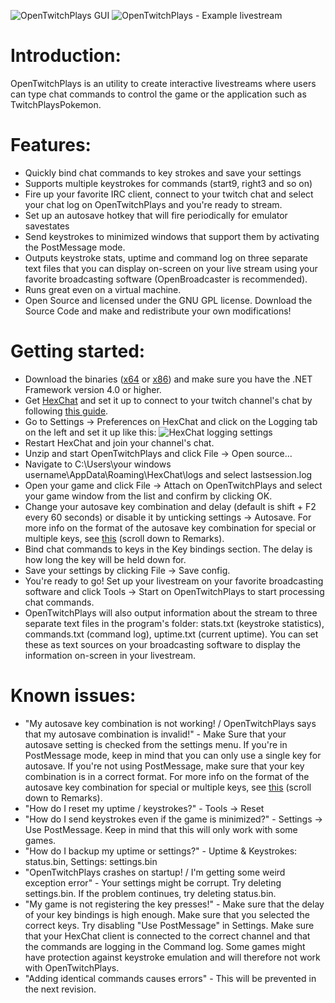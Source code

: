 ![OpenTwitchPlays GUI](http://i.imgur.com/qJpNsMa.png)
![OpenTwitchPlays - Example livestream](http://i.imgur.com/Jd99nFi.jpg)

Introduction:
=============
OpenTwitchPlays is an utility to create interactive livestreams where users can type chat commands to control the game or the application such as TwitchPlaysPokemon.

Features:
=============
* Quickly bind chat commands to key strokes and save your settings
* Supports multiple keystrokes for commands (start9, right3 and so on)
* Fire up your favorite IRC client, connect to your twitch chat and select your chat log on OpenTwitchPlays and you're ready to stream.
* Set up an autosave hotkey that will fire periodically for emulator savestates
* Send keystrokes to minimized windows that support them by activating the PostMessage mode.
* Outputs keystroke stats, uptime and command log on three separate text files that you can display on-screen on your live stream using your favorite broadcasting software (OpenBroadcaster is recommended).
* Runs great even on a virtual machine.
* Open Source and licensed under the GNU GPL license. Download the Source Code and make and redistribute your own modifications!

Getting started:
=============
* Download the binaries ([x64](https://github.com/Francesco149/OpenTwitchPlays/releases/download/r1-x64/OpenTwitchPlays-r1_x64.zip) or [x86](https://github.com/Francesco149/OpenTwitchPlays/releases/download/r1-x86/OpenTwitchPlays-r1_x86.zip)) and make sure you have the .NET Framework version 4.0 or higher.
* Get [HexChat](http://hexchat.github.io/) and set it up to connect to your twitch channel's chat by following [this guide](http://teamfortress.tv/forum/thread/719-tutorial-connecting-to-twitch-tv-via-xchat-mirc/1).
* Go to Settings -> Preferences on HexChat and click on the Logging tab on the left and set it up like this: ![HexChat logging settings](http://i.imgur.com/poyNNf1.png)
* Restart HexChat and join your channel's chat.
* Unzip and start OpenTwitchPlays and click File -> Open source...
* Navigate to C:\Users\your windows username\AppData\Roaming\HexChat\logs and select lastsession.log
* Open your game and click File -> Attach on OpenTwitchPlays and select your game window from the list and confirm by clicking OK.
* Change your autosave key combination and delay (default is shift + F2 every 60 seconds) or disable it by unticking settings -> Autosave. For more info on the format of the autosave key combination for special or multiple keys, see [this](http://msdn.microsoft.com/en-us/library/system.windows.forms.sendkeys.aspx) (scroll down to Remarks).
* Bind chat commands to keys in the Key bindings section. The delay is how long the key will be held down for.
* Save your settings by clicking File -> Save config.
* You're ready to go! Set up your livestream on your favorite broadcasting software and click Tools -> Start on OpenTwitchPlays to start processing chat commands.
* OpenTwitchPlays will also output information about the stream to three separate text files in the program's folder: stats.txt (keystroke statistics), commands.txt (command log), uptime.txt (current uptime). You can set these as text sources on your broadcasting software to display the information on-screen in your livestream.

Known issues:
=============
* "My autosave key combination is not working! / OpenTwitchPlays says that my autosave combination is invalid!" - Make Sure that your autosave setting is checked from the settings menu. If you're in PostMessage mode, keep in mind that you can only use a single key for autosave. If you're not using PostMessage, make sure that your key combination is in a correct format. For more info on the format of the autosave key combination for special or multiple keys, see [this](http://msdn.microsoft.com/en-us/library/system.windows.forms.sendkeys.aspx) (scroll down to Remarks).
* "How do I reset my uptime / keystrokes?" - Tools -> Reset
* "How do I send keystrokes even if the game is minimized?" - Settings -> Use PostMessage. Keep in mind that this will only work with some games.
* "How do I backup my uptime or settings?" - Uptime & Keystrokes: status.bin, Settings: settings.bin
* "OpenTwitchPlays crashes on startup! / I'm getting some weird exception error" - Your settings might be corrupt. Try deleting settings.bin. If the problem continues, try deleting status.bin.
* "My game is not registering the key presses!" - Make sure that the delay of your key bindings is high enough. Make sure that you selected the correct keys. Try disabling "Use PostMessage" in Settings. Make sure that your HexChat client is connected to the correct channel and that the commands are logging in the Command log. Some games might have protection against keystroke emulation and will therefore not work with OpenTwitchPlays.
* "Adding identical commands causes errors" - This will be prevented in the next revision.